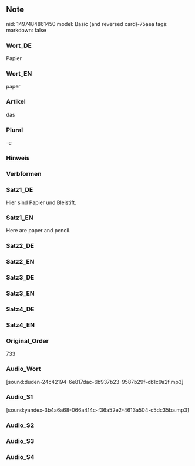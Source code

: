 ## Note
nid: 1497484861450
model: Basic (and reversed card)-75aea
tags: 
markdown: false

### Wort_DE
Papier

### Wort_EN
paper

### Artikel
das

### Plural
-e

### Hinweis


### Verbformen


### Satz1_DE
Hier sind Papier und Bleistift.

### Satz1_EN
Here are paper and pencil.

### Satz2_DE


### Satz2_EN


### Satz3_DE


### Satz3_EN


### Satz4_DE


### Satz4_EN


### Original_Order
733

### Audio_Wort
[sound:duden-24c42194-6e817dac-6b937b23-9587b29f-cb1c9a2f.mp3]

### Audio_S1
[sound:yandex-3b4a6a68-066a414c-f36a52e2-4613a504-c5dc35ba.mp3]

### Audio_S2


### Audio_S3


### Audio_S4


